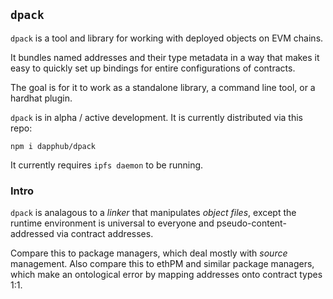 `dpack`
---

`dpack` is a tool and library for working with deployed objects on EVM chains.

It bundles named addresses and their type metadata in a way that makes it
easy to quickly set up bindings for entire configurations of contracts.

The goal is for it to work as a standalone library, a command line tool, or a hardhat plugin.

`dpack` is in alpha / active development. It is currently distributed via this repo:

`npm i dapphub/dpack`

It currently requires `ipfs daemon` to be running.

### Intro

`dpack` is analagous to a *linker* that manipulates *object files*, except the runtime environment is
universal to everyone and pseudo-content-addressed via contract addresses.

Compare this to package managers, which deal mostly with *source* management. Also compare this to ethPM
and similar package managers, which make an ontological error by mapping addresses onto contract types 1:1.
